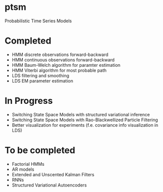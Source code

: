 # ptsm
Probabilistic Time Series Models

# Completed
- HMM discrete observations forward-backward
- HMM continuous observations forward-backward
- HMM Baum-Welch algorithm for paramter estimation
- HMM Viterbi algorithm for most probable path
- LDS filtering and smoothing
- LDS EM parameter estimation

# In Progress
- Switching State Space Models with structured variational inference
- Switching State Space Models with Rao-Blackwellized Particle Filtering
- Better visualization for experiments (f.e. covariance info visualization in LDS)

# To be completed
- Factorial HMMs
- AR models
- Extended and Unscented Kalman Filters
- RNNs
- Structured Variational Autoencoders
